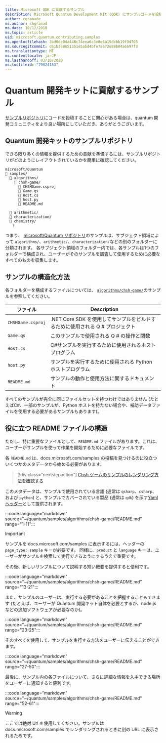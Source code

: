 ```yaml
---
title: Microsoft QDK に貢献するサンプル
description: Microsoft Quantum Development Kit (QDK) にサンプルコードを投稿する方法について説明します。
author: cgranade
ms.author: chgranad
ms.date: 10/12/2018
ms.topic: article
uid: microsoft.quantum.contributing.samples
ms.openlocfilehash: 3bd0de04a448c74eea6c3e8e3a15dcbb19f9d705
ms.sourcegitcommit: d61b388651351e5abd4bfe7a672e88b84a6697f8
ms.translationtype: MT
ms.contentlocale: ja-JP
ms.lasthandoff: 03/10/2020
ms.locfileid: "79024153"
---
```

# <a name="contributing-samples-to-the-quantum-development-kit"></a>Quantum 開発キットに貢献するサンプル

[サンプルリポジトリ](https://github.com/Microsoft/Quantum)にコードを投稿することに関心がある場合は、quantum 開発コミュニティをより良い場所にしていただき、ありがとうございます。

## <a name="the-quantum-development-kit-samples-repository"></a>Quantum 開発キットのサンプルリポジトリ

できる限り多くの情報を提供するための貢献を準備するには、サンプルリポジトリがどのようにレイアウトされているかを簡単に確認してください。

```plaintext
microsoft/Quantum
📁 samples/
  📁 algorithms/
    📁 chsh-game/
      📝 CHSHGame.csproj
      📝 Game.qs
      📝 Host.cs
      📝 host.py
      📝 README.md
     ⋮
  📁 arithmetic/
  📁 characterization/
  📁 chemistry/
   ⋮
```

つまり、 [microsoft/Quantum リポジトリ](https://github.com/microsoft/Quantum)のサンプルは、サブジェクト領域によって `algorithms/`、`arithmetic/`、`characterization/`などの別のフォルダーに分類されます。
各サブジェクト領域のフォルダー内では、各サンプルは1つのフォルダーで構成され、ユーザーがそのサンプルを調査して使用するために必要なすべてのものを収集します。

## <a name="how-samples-are-structured"></a>サンプルの構造化方法

各フォルダーを構成するファイルについては、 [`algorithms/chsh-game/`](https://github.com/microsoft/Quantum/tree/master/samples/algorithms/chsh-game)のサンプルを参照してください。

| ファイル              | Description                                                |
|-------------------|------------------------------------------------------------|
| `CHSHGame.csproj` | .NET Core SDK を使用してサンプルをビルドするために使用される Q # プロジェクト |
| `Game.qs`         | このサンプルで使用される Q # の操作と関数                 |
| `Host.cs`         | C#サンプルを実行するために使用されるホストプログラム                     |
| `host.py`         | サンプルを実行するために使用される Python ホストプログラム                 |
| `README.md`       | サンプルの動作と使用方法に関するドキュメント    |

すべてのサンプルが完全に同じファイルセットを持つわけではありません (たとえばC#、一部のサンプルが、Python ホストを持たない場合や、補助データファイルを使用する必要があるサンプルもあります)。

## <a name="anatomy-of-a-helpful-readme-file"></a>役に立つ README ファイルの構造

ただし、特に重要なファイルとして、`README.md` ファイルがあります。これは、ユーザーがサンプルを使って作業を開始するために必要なファイルです。

各 `README.md` は、docs.microsoft.com/samples の投稿を見つけるのに役立ついくつかのメタデータから始める必要があります。

> [!div class="nextstepaction"]
> [Chsh ゲームのサンプルのレンダリング方法を確認する](https://docs.microsoft.com/samples/microsoft/quantum/validating-quantum-mechanics/)

このメタデータは、サンプルで使用されている言語 (通常は `qsharp`、`csharp`、および `python`) と、サンプルでカバーされている製品 (通常は `qdk`) を示す[Yaml ヘッダー](https://dotnet.github.io/docfx/spec/docfx_flavored_markdown.html#yaml-header)として提供されます。

:::code language="markdown" source="~/quantum/samples/algorithms/chsh-game/README.md" range="1-11":::

> [!IMPORTANT]
> サンプルを docs.microsoft.com/samples に表示するには、ヘッダーの `page_type: sample` キーが必要です。
> 同様に、`product` と `language` キーは、ユーザーがサンプルを検索して実行できるようにするうえで重要です。

その後、新しいサンプルについて説明する短い概要を提供すると便利です。

:::code language="markdown" source="~/quantum/samples/algorithms/chsh-game/README.md" range="13-21":::

また、サンプルのユーザーは、実行する必要があることを把握することもできます (たとえば、ユーザーが Quantum 開発キット自体を必要とするか、node.js などの追加ソフトウェアが必要なのか)。

:::code language="markdown" source="~/quantum/samples/algorithms/chsh-game/README.md" range="23-25":::

そのすべてを使用して、サンプルを実行する方法をユーザーに伝えることができます。

:::code language="markdown" source="~/quantum/samples/algorithms/chsh-game/README.md" range="27-50":::

最後に、サンプル内の各ファイルについて、さらに詳細な情報を入手できる場所をユーザーに通知すると便利です。

:::code language="markdown" source="~/quantum/samples/algorithms/chsh-game/README.md" range="52-61":::

> [!WARNING]
> ここでは絶対 Url を使用してください。サンプルは docs.microsoft.com/samples でレンダリングされるときに別の URL に表示されるためです。
